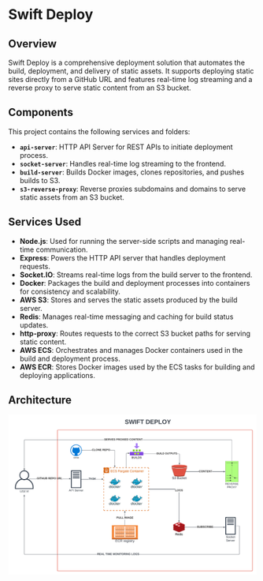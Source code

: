 # Swift Deploy

## Overview

Swift Deploy is a comprehensive deployment solution that automates the build, deployment, and delivery of static assets. It supports deploying static sites directly from a GitHub URL and features real-time log streaming and a reverse proxy to serve static content from an S3 bucket.

## Components

This project contains the following services and folders:

- **`api-server`**: HTTP API Server for REST APIs to initiate deployment process.
- **`socket-server`**: Handles real-time log streaming to the frontend.
- **`build-server`**: Builds Docker images, clones repositories, and pushes builds to S3.
- **`s3-reverse-proxy`**: Reverse proxies subdomains and domains to serve static assets from an S3 bucket.

## Services Used

- **Node.js**: Used for running the server-side scripts and managing real-time communication.
- **Express**: Powers the HTTP API server that handles deployment requests.
- **Socket.IO**: Streams real-time logs from the build server to the frontend.
- **Docker**: Packages the build and deployment processes into containers for consistency and scalability.
- **AWS S3**: Stores and serves the static assets produced by the build server.
- **Redis**: Manages real-time messaging and caching for build status updates.
- **http-proxy**: Routes requests to the correct S3 bucket paths for serving static content.
- **AWS ECS**: Orchestrates and manages Docker containers used in the build and deployment process.
- **AWS ECR**: Stores Docker images used by the ECS tasks for building and deploying applications.


## Architecture

![Architecture Diagram](SwiftDeploy.png)
